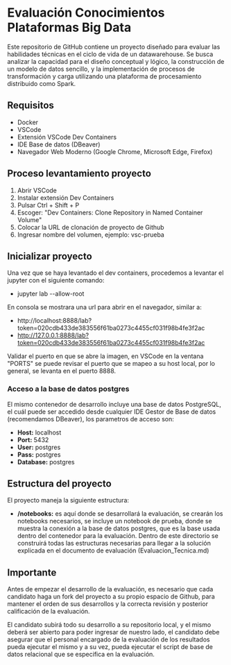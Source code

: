 # Evaluación Conocimientos Plataformas Big Data
Este repositorio de GitHub contiene un proyecto diseñado para evaluar las habilidades técnicas en el ciclo de vida de un datawarehouse. Se busca analizar la capacidad para el diseño conceptual y lógico, la construcción de un modelo de datos sencillo, y la implementación de procesos de transformación y carga utilizando una plataforma de procesamiento distribuido como Spark.

## Requisitos
- Docker
- VSCode
- Extensión VSCode Dev Containers
- IDE Base de datos (DBeaver)
- Navegador Web Moderno (Google Chrome, Microsoft Edge, Firefox)

## Proceso levantamiento proyecto
1. Abrir VSCode
2. Instalar extensión Dev Containers
3. Pulsar Ctrl + Shift + P
4. Escoger: "Dev Containers: Clone Repository in Named Container Volume" 
5. Colocar la URL de clonación de proyecto de Github
6. Ingresar nombre del volumen, ejemplo: vsc-prueba

## Inicializar proyecto
Una vez que se haya levantado el dev containers, procedemos a levantar el jupyter con el siguiente comando:

- jupyter lab --allow-root

En consola se mostrara una url para abrir en el navegador, similar a:

- http://localhost:8888/lab?token=020cdb433de383556f61ba0273c4455cf031f98b4fe3f2ac
- http://127.0.0.1:8888/lab?token=020cdb433de383556f61ba0273c4455cf031f98b4fe3f2ac

Validar el puerto en que se abre la imagen, en VSCode en la ventana "PORTS" se puede revisar el puerto que se mapeo a su host local, por lo general, se levanta en el puerto 8888.

### Acceso a la base de datos postgres
El mismo contenedor de desarrollo incluye una base de datos PostgreSQL, el cuál puede ser accedido desde cualquier IDE Gestor de Base de datos (recomendamos DBeaver), los parametros de acceso son:
- **Host:** localhost
- **Port:** 5432
- **User:** postgres
- **Pass:** postgres
- **Database:** postgres

## Estructura del proyecto
El proyecto maneja la siguiente estructura:

- **/notebooks:** es aquí donde se desarrollará la evaluación, se crearán los notebooks necesarios, se incluye un notebook de prueba, donde se muestra la conexión a la base de datos postgres, que es la base usada dentro del contenedor para la evaluación. Dentro de este directorio se construirá todas las estructuras necesarias para llegar a la solución explicada en el documento de evaluación (Evaluacion_Tecnica.md)

## Importante
Antes de empezar el desarrollo de la evaluación, es necesario que cada candidato haga un fork del proyecto a su propio espacio de Github, para mantener el orden de sus desarrollos y la correcta revisión y posterior calificación de la evaluación.

El candidato subirá todo su desarrollo a su repositorio local, y el mismo deberá ser abierto para poder ingresar de nuestro lado, el candidato debe asegurar que el personal encargado de la evaluación de los resultados pueda ejecutar el mismo y a su vez, pueda ejecutar el script de base de datos relacional que se especifica en la evaluación.